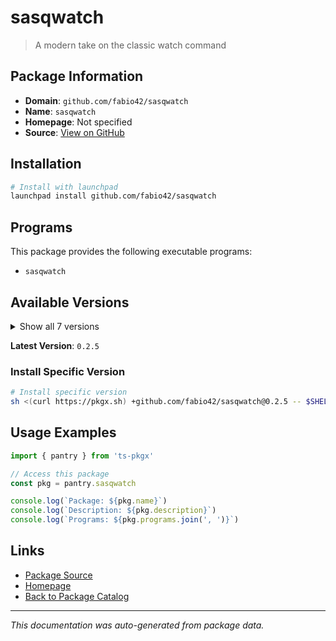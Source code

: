 # sasqwatch

> A modern take on the classic watch command

## Package Information

- **Domain**: `github.com/fabio42/sasqwatch`
- **Name**: `sasqwatch`
- **Homepage**: Not specified
- **Source**: [View on GitHub](https://github.com/pkgxdev/pantry/tree/main/projects/github.com/fabio42/sasqwatch/package.yml)

## Installation

```bash
# Install with launchpad
launchpad install github.com/fabio42/sasqwatch
```

## Programs

This package provides the following executable programs:

- `sasqwatch`

## Available Versions

<details>
<summary>Show all 7 versions</summary>

- `0.2.5`, `0.2.4`, `0.2.3`, `0.2.2`, `0.2.1`
- `0.2.0`, `0.1.3`

</details>

**Latest Version**: `0.2.5`

### Install Specific Version

```bash
# Install specific version
sh <(curl https://pkgx.sh) +github.com/fabio42/sasqwatch@0.2.5 -- $SHELL -i
```

## Usage Examples

```typescript
import { pantry } from 'ts-pkgx'

// Access this package
const pkg = pantry.sasqwatch

console.log(`Package: ${pkg.name}`)
console.log(`Description: ${pkg.description}`)
console.log(`Programs: ${pkg.programs.join(', ')}`)
```

## Links

- [Package Source](https://github.com/pkgxdev/pantry/tree/main/projects/github.com/fabio42/sasqwatch/package.yml)
- [Homepage](#)
- [Back to Package Catalog](../../../package-catalog.md)

---

*This documentation was auto-generated from package data.*
